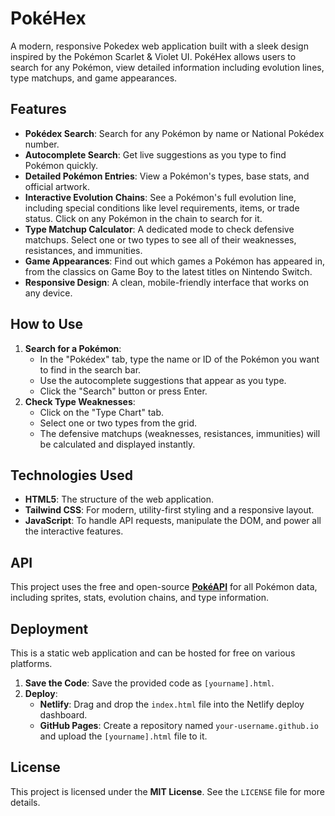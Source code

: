 # PokéHex

A modern, responsive Pokedex web application built with a sleek design inspired by the Pokémon Scarlet & Violet UI. PokéHex allows users to search for any Pokémon, view detailed information including evolution lines, type matchups, and game appearances.

## Features

* **Pokédex Search**: Search for any Pokémon by name or National Pokédex number.
* **Autocomplete Search**: Get live suggestions as you type to find Pokémon quickly.
* **Detailed Pokémon Entries**: View a Pokémon's types, base stats, and official artwork.
* **Interactive Evolution Chains**: See a Pokémon's full evolution line, including special conditions like level requirements, items, or trade status. Click on any Pokémon in the chain to search for it.
* **Type Matchup Calculator**: A dedicated mode to check defensive matchups. Select one or two types to see all of their weaknesses, resistances, and immunities.
* **Game Appearances**: Find out which games a Pokémon has appeared in, from the classics on Game Boy to the latest titles on Nintendo Switch.
* **Responsive Design**: A clean, mobile-friendly interface that works on any device.

## How to Use

1.  **Search for a Pokémon**:
    * In the "Pokédex" tab, type the name or ID of the Pokémon you want to find in the search bar.
    * Use the autocomplete suggestions that appear as you type.
    * Click the "Search" button or press Enter.
2.  **Check Type Weaknesses**:
    * Click on the "Type Chart" tab.
    * Select one or two types from the grid.
    * The defensive matchups (weaknesses, resistances, immunities) will be calculated and displayed instantly.

## Technologies Used

* **HTML5**: The structure of the web application.
* **Tailwind CSS**: For modern, utility-first styling and a responsive layout.
* **JavaScript**: To handle API requests, manipulate the DOM, and power all the interactive features.

## API

This project uses the free and open-source [**PokéAPI**](https://pokeapi.co/) for all Pokémon data, including sprites, stats, evolution chains, and type information.

## Deployment

This is a static web application and can be hosted for free on various platforms.

1.  **Save the Code**: Save the provided code as `[yourname].html`.
2.  **Deploy**:
    * **Netlify**: Drag and drop the `index.html` file into the Netlify deploy dashboard.
    * **GitHub Pages**: Create a repository named `your-username.github.io` and upload the `[yourname].html` file to it.

## License

This project is licensed under the **MIT License**. See the `LICENSE` file for more details.
